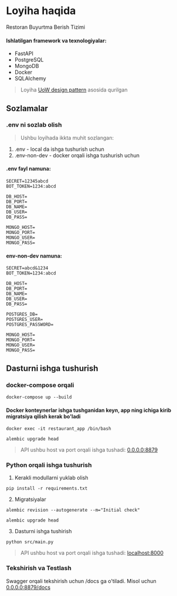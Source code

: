 # Loyiha haqida
Restoran Buyurtma Berish Tizimi

#### Ishlatilgan framework va texnologiyalar:
* FastAPI
* PostgreSQL
* MongoDB
* Docker
* SQLAlchemy


> Loyiha [UoW design pattern](https://en.wikipedia.org/wiki/Unit_of_work) asosida qurilgan
## Sozlamalar

### .env ni sozlab olish
> Ushbu loyihada ikkta muhit sozlangan:
1. .env - local da ishga tushurish uchun
2. .env-non-dev - docker orqali ishga tushurish uchun

#### .env fayl namuna:
```
SECRET=12345abcd
BOT_TOKEN=1234:abcd

DB_HOST=
DB_PORT=
DB_NAME=
DB_USER=
DB_PASS=

MONGO_HOST=
MONGO_PORT=
MONGO_USER=
MONGO_PASS=

```

#### env-non-dev namuna:
```
SECRET=abcd&1234
BOT_TOKEN=1234:abcd

DB_HOST=
DB_PORT=
DB_NAME=
DB_USER=
DB_PASS=

POSTGRES_DB=
POSTGRES_USER=
POSTGRES_PASSWORD=

MONGO_HOST=
MONGO_PORT=
MONGO_USER=
MONGO_PASS=
```

## Dasturni ishga tushurish

### docker-compose orqali
```
docker-compose up --build
```
#### Docker konteynerlar ishga tushganidan keyn, app ning ichiga kirib migratsiya qilish kerak bo'ladi
```
docker exec -it restaurant_app /bin/bash
```
```
alembic upgrade head
```

> API ushbu host va port orqali ishga tushadi: [0.0.0.0:8879](http://0.0.0.0:8879)

### Python orqali ishga tushurish
1. Kerakli modullarni yuklab olish
```
pip install -r requirements.txt
```
2. Migratsiyalar
```
alembic revision --autogenerate --m="Initial check"
```
```
alembic upgrade head
```

3. Dasturni ishga tushirish
```
python src/main.py
```
> API ushbu host va port orqali ishga tushadi: [localhost:8000](http://localhost:8000)

### Tekshirish va Testlash
Swagger orqali tekshirish uchun /docs ga o'tiladi. Misol uchun [0.0.0.0:8879/docs](http://0.0.0.0:8879/docs)
